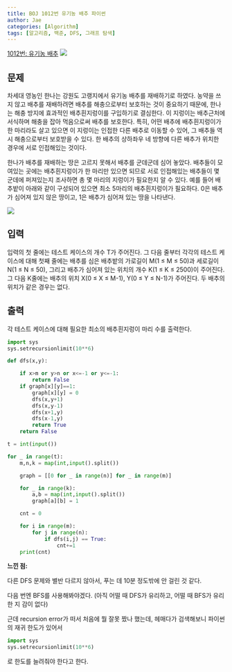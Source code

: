 ```yaml
---
title: BOJ 1012번 유기농 배추 파이썬
author: Jae
categories: [Algorithm]
tags: [알고리즘, 백준, DFS, 그래프 탐색]
---
```


[1012번: 유기농 배추](https://www.acmicpc.net/problem/1012)
![](https://images.velog.io/images/a87380/post/fa39ea72-7ffe-4048-a7b1-f68284f86d1c/image.png)

## 문제

차세대 영농인 한나는 강원도 고랭지에서 유기농 배추를 재배하기로 하였다. 농약을 쓰지 않고 배추를 재배하려면 배추를 해충으로부터 보호하는 것이 중요하기 때문에, 한나는 해충 방지에 효과적인 배추흰지렁이를 구입하기로 결심한다. 이 지렁이는 배추근처에 서식하며 해충을 잡아 먹음으로써 배추를 보호한다. 특히, 어떤 배추에 배추흰지렁이가 한 마리라도 살고 있으면 이 지렁이는 인접한 다른 배추로 이동할 수 있어, 그 배추들 역시 해충으로부터 보호받을 수 있다. 한 배추의 상하좌우 네 방향에 다른 배추가 위치한 경우에 서로 인접해있는 것이다.

한나가 배추를 재배하는 땅은 고르지 못해서 배추를 군데군데 심어 놓았다. 배추들이 모여있는 곳에는 배추흰지렁이가 한 마리만 있으면 되므로 서로 인접해있는 배추들이 몇 군데에 퍼져있는지 조사하면 총 몇 마리의 지렁이가 필요한지 알 수 있다. 예를 들어 배추밭이 아래와 같이 구성되어 있으면 최소 5마리의 배추흰지렁이가 필요하다. 0은 배추가 심어져 있지 않은 땅이고, 1은 배추가 심어져 있는 땅을 나타낸다.

![](https://images.velog.io/images/a87380/post/620a05be-08f5-4caf-adf9-4b984e131e34/image.png)

## 입력

입력의 첫 줄에는 테스트 케이스의 개수 T가 주어진다. 그 다음 줄부터 각각의 테스트 케이스에 대해 첫째 줄에는 배추를 심은 배추밭의 가로길이 M(1 ≤ M ≤ 50)과 세로길이 N(1 ≤ N ≤ 50), 그리고 배추가 심어져 있는 위치의 개수 K(1 ≤ K ≤ 2500)이 주어진다. 그 다음 K줄에는 배추의 위치 X(0 ≤ X ≤ M-1), Y(0 ≤ Y ≤ N-1)가 주어진다. 두 배추의 위치가 같은 경우는 없다.

## 출력

각 테스트 케이스에 대해 필요한 최소의 배추흰지렁이 마리 수를 출력한다.

```python
import sys
sys.setrecursionlimit(10**6)

def dfs(x,y):

    if x>m or y>n or x<=-1 or y<=-1:
        return False
    if graph[x][y]==1:
        graph[x][y] = 0
        dfs(x,y+1)
        dfs(x,y-1)
        dfs(x+1,y)
        dfs(x-1,y)
        return True
    return False

t = int(input())

for _ in range(t):
    m,n,k = map(int,input().split())

    graph = [[0 for _ in range(n)] for _ in range(m)]

    for _ in range(k):
        a,b = map(int,input().split())
        graph[a][b] = 1

    cnt = 0

    for i in range(m):
        for j in range(n):
            if dfs(i,j) == True:
                cnt+=1
    print(cnt)
```

**느낀 점:**

다른 DFS 문제와 별반 다르지 않아서, 푸는 데 10분 정도밖에 안 걸린 것 같다.

다음 번엔 BFS를 사용해봐야겠다. (아직 어떨 때 DFS가 유리하고, 어떨 때 BFS가 유리한 지 감이 없다)

근데 recursion error가 떠서 처음에 뭘 잘못 짰나 했는데, 헤매다가 검색해보니 파이썬의 재귀 한도가 있어서

```python
import sys
sys.setrecursionlimit(10**6)
```

로 한도를 늘려줘야 한다고 한다.
